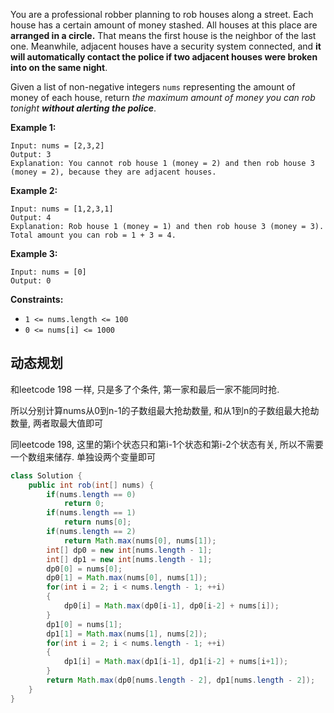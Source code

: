 You are a professional robber planning to rob houses along a street. Each house has a certain amount of money stashed. All houses at this place are **arranged in a circle.** That means the first house is the neighbor of the last one. Meanwhile, adjacent houses have a security system connected, and **it will automatically contact the police if two adjacent houses were broken into on the same night**.

Given a list of non-negative integers `nums` representing the amount of money of each house, return *the maximum amount of money you can rob tonight **without alerting the police***.

 

**Example 1:**

```
Input: nums = [2,3,2]
Output: 3
Explanation: You cannot rob house 1 (money = 2) and then rob house 3 (money = 2), because they are adjacent houses.
```

**Example 2:**

```
Input: nums = [1,2,3,1]
Output: 4
Explanation: Rob house 1 (money = 1) and then rob house 3 (money = 3).
Total amount you can rob = 1 + 3 = 4.
```

**Example 3:**

```
Input: nums = [0]
Output: 0
```

 

**Constraints:**

- `1 <= nums.length <= 100`
- `0 <= nums[i] <= 1000`

## 动态规划

和leetcode 198 一样, 只是多了个条件, 第一家和最后一家不能同时抢.

所以分别计算nums从0到n-1的子数组最大抢劫数量, 和从1到n的子数组最大抢劫数量, 两者取最大值即可

同leetcode 198, 这里的第i个状态只和第i-1个状态和第i-2个状态有关, 所以不需要一个数组来储存. 单独设两个变量即可

```java
class Solution {
    public int rob(int[] nums) {
        if(nums.length == 0)
            return 0;
        if(nums.length == 1)
            return nums[0];
        if(nums.length == 2)
            return Math.max(nums[0], nums[1]);
        int[] dp0 = new int[nums.length - 1];
        int[] dp1 = new int[nums.length - 1];
        dp0[0] = nums[0];
        dp0[1] = Math.max(nums[0], nums[1]);
        for(int i = 2; i < nums.length - 1; ++i)
        {
            dp0[i] = Math.max(dp0[i-1], dp0[i-2] + nums[i]);
        }
        dp1[0] = nums[1];
        dp1[1] = Math.max(nums[1], nums[2]);
        for(int i = 2; i < nums.length - 1; ++i)
        {
            dp1[i] = Math.max(dp1[i-1], dp1[i-2] + nums[i+1]);
        }
        return Math.max(dp0[nums.length - 2], dp1[nums.length - 2]);
    }
}
```

